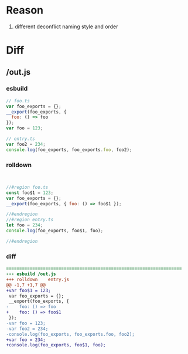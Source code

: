 # Reason
1. different deconflict naming style and order
# Diff
## /out.js
### esbuild
```js
// foo.ts
var foo_exports = {};
__export(foo_exports, {
  foo: () => foo
});
var foo = 123;

// entry.ts
var foo2 = 234;
console.log(foo_exports, foo_exports.foo, foo2);
```
### rolldown
```js


//#region foo.ts
const foo$1 = 123;
var foo_exports = {};
__export(foo_exports, { foo: () => foo$1 });

//#endregion
//#region entry.ts
let foo = 234;
console.log(foo_exports, foo$1, foo);

//#endregion
```
### diff
```diff
===================================================================
--- esbuild	/out.js
+++ rolldown	entry.js
@@ -1,7 +1,7 @@
+var foo$1 = 123;
 var foo_exports = {};
 __export(foo_exports, {
-    foo: () => foo
+    foo: () => foo$1
 });
-var foo = 123;
-var foo2 = 234;
-console.log(foo_exports, foo_exports.foo, foo2);
+var foo = 234;
+console.log(foo_exports, foo$1, foo);

```